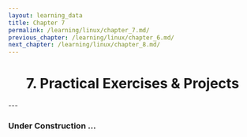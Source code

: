 ```yaml
---
layout: learning_data
title: Chapter 7
permalink: /learning/linux/chapter_7.md/
previous_chapter: /learning/linux/chapter_6.md/
next_chapter: /learning/linux/chapter_8.md/
---
```


<h1 style="text-align:center;"> 7. Practical Exercises & Projects </h1>
---

### Under Construction  ...


<!-- ## 6.1. Linux Basics Practice
## 6.2. Submitting and Managing Jobs on HPC with PBS
## 6.3. Working with CDO for Climate Data Analysis
## 6.4. Combining Tools for End-to-End Workflow -->
